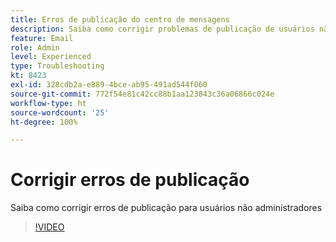 ```yaml
---
title: Erros de publicação do centro de mensagens
description: Saiba como corrigir problemas de publicação de usuários não administradores
feature: Email
role: Admin
level: Experienced
type: Troubleshooting
kt: 8423
exl-id: 328cdb2a-e889-4bce-ab95-491ad544f060
source-git-commit: 772f54e81c42cc88b1aa123843c36a06866c024e
workflow-type: ht
source-wordcount: '25'
ht-degree: 100%

---
```


# Corrigir erros de publicação

Saiba como corrigir erros de publicação para usuários não administradores

>[!VIDEO](https://video.tv.adobe.com/v/335979?quality=12)

